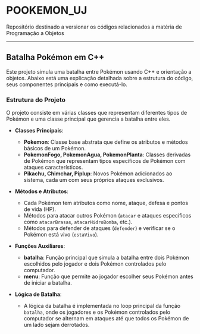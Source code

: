 # POOKEMON_UJ
Repositório destinado a versionar os códigos relacionados a matéria de Programação a Objetos

--- 
## Batalha Pokémon em C++

Este projeto simula uma batalha entre Pokémon usando C++ e orientação a objetos. Abaixo está uma explicação detalhada sobre a estrutura do código, seus componentes principais e como executá-lo.

### Estrutura do Projeto

O projeto consiste em várias classes que representam diferentes tipos de Pokémon e uma classe principal que gerencia a batalha entre eles.

- **Classes Principais**:
  - **Pokemon**: Classe base abstrata que define os atributos e métodos básicos de um Pokémon.
  - **PokemonFogo, PokemonAgua, PokemonPlanta**: Classes derivadas de Pokémon que representam tipos específicos de Pokémon com ataques característicos.
  - **Pikachu, Chimchar, Piplup**: Novos Pokémon adicionados ao sistema, cada um com seus próprios ataques exclusivos.
  
- **Métodos e Atributos**:
  - Cada Pokémon tem atributos como nome, ataque, defesa e pontos de vida (HP).
  - Métodos para atacar outros Pokémon (`atacar` e ataques específicos como `atacarBrasas`, `atacarHidroBomba`, etc.).
  - Métodos para defender de ataques (`defender`) e verificar se o Pokémon está vivo (`estaVivo`).

- **Funções Auxiliares**:
  - **batalha**: Função principal que simula a batalha entre dois Pokémon escolhidos pelo jogador e dois Pokémon controlados pelo computador.
  - **menu**: Função que permite ao jogador escolher seus Pokémon antes de iniciar a batalha.

- **Lógica de Batalha**:
  - A lógica da batalha é implementada no loop principal da função `batalha`, onde os jogadores e os Pokémon controlados pelo computador se alternam em ataques até que todos os Pokémon de um lado sejam derrotados.
